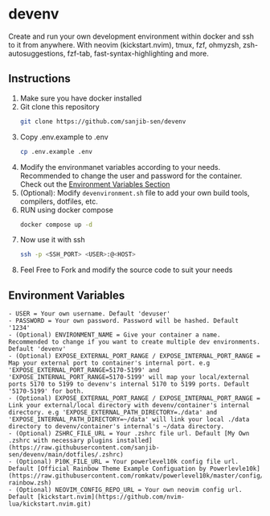 # devenv

Create and run your own development environment within docker and ssh to it from anywhere.
With neovim (kickstart.nvim), tmux, fzf, ohmyzsh, zsh-autosuggestions, fzf-tab, fast-syntax-highlighting and more.

## Instructions

1. Make sure you have docker installed
2. Git clone this repository
    ```sh
    git clone https://github.com/sanjib-sen/devenv
    ```
3. Copy .env.example to .env
    ```sh
    cp .env.example .env
    ```
4. Modify the environmanet variables according to your needs. Recommended to change the user and password for the container. Check out the [Environment Variables Section](#environment-variables)
5. (Optional): Modify `devenvironment.sh` file to add your own build tools, compilers, dotfiles, etc.
6. RUN using docker compose
    ```sh
    docker compose up -d
    ```
7. Now use it with ssh
    ```sh
    ssh -p <SSH_PORT> <USER>:@<HOST>
    ```
8. Feel Free to Fork and modify the source code to suit your needs

## Environment Variables

    - USER = Your own username. Default 'devuser'
    - PASSWORD = Your own password. Password will be hashed. Default '1234'
    - (Optional) ENVIRONMENT_NAME = Give your container a name. Recommended to change if you want to create multiple dev environments. Default 'devenv'
    - (Optional) EXPOSE_EXTERNAL_PORT_RANGE / EXPOSE_INTERNAL_PORT_RANGE = Map your external port to container's internal port. e.g 'EXPOSE_EXTERNAL_PORT_RANGE=5170-5199' and 'EXPOSE_INTERNAL_PORT_RANGE=5170-5199' will map your local/external ports 5170 to 5199 to devenv's internal 5170 to 5199 ports. Default '5170-5199' for both.
    - (Optional) EXPOSE_EXTERNAL_PORT_RANGE / EXPOSE_INTERNAL_PORT_RANGE = Link your external/local directory with devenv/container's internal directory. e.g 'EXPOSE_EXTERNAL_PATH_DIRECTORY=./data' and 'EXPOSE_INTERNAL_PATH_DIRECTORY=~/data' will link your local ./data directory to devenv/container's internal's ~/data directory.
    - (Optional) ZSHRC_FILE_URL = Your .zshrc file url. Default [My Own .zshrc with necessary plugins installed](https://raw.githubusercontent.com/sanjib-sen/devenv/main/dotfiles/.zshrc)
    - (Optional) P10K_FILE_URL = Your powerlevel10k config file url. Default [Official Rainbow Theme Example Configuation by Powerlevle10k](https://raw.githubusercontent.com/romkatv/powerlevel10k/master/config/p10k-rainbow.zsh)
    - (Optional) NEOVIM_CONFIG_REPO_URL = Your own neovim config url. Default [kickstart.nvim](https://github.com/nvim-lua/kickstart.nvim.git)
